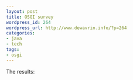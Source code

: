 ```yaml
--- 
layout: post
title: OSGI survey
wordpress_id: 264
wordpress_url: http://www.dewavrin.info/?p=264
categories: 
- java
- tech
tags: 
- osgi
---
```


The results:



